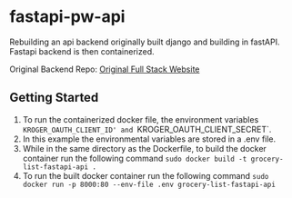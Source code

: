 # fastapi-pw-api
Rebuilding an api backend originally built django and building in fastAPI. Fastapi backend is then containerized.

Original Backend Repo: [Original Full Stack Website](https://github.com/Cole-T-Harris/Django-FullStack-Website)

## Getting Started
1. To run the containerized docker file, the environment variables `KROGER_OAUTH_CLIENT_ID' and `KROGER_OAUTH_CLIENT_SECRET`.
2. In this example the environmental variables are stored in a .env file.
3. While in the same directory as the Dockerfile, to build the docker container run the following command `sudo docker build -t grocery-list-fastapi-api .` 
4. To run the built docker container run the following command `sudo docker run -p 8000:80 --env-file .env grocery-list-fastapi-api`
